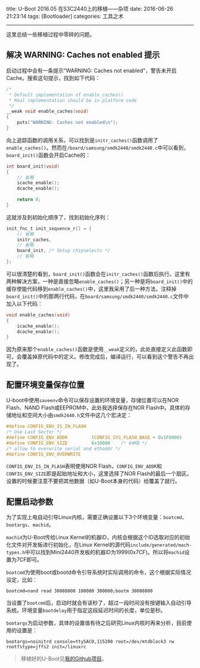 title: U-Boot 2016.05 在S3C2440上的移植——杂项
date: 2016-06-26 21:23:14
tags: [Bootloader]
categories: 工具之术

---

这里总结一些移植过程中零碎的问题。

<!--more-->

## **解决 WARNING: Caches not enabled 提示**
启动过程中会有一条提示"WARNING: Caches not enabled"，警告未开启Cache。搜索这句提示，找到如下代码：

``` C
/*
 * Default implementation of enable_caches()
 * Real implementation should be in platform code
 */
__weak void enable_caches(void)
{
	puts("WARNING: Caches not enabled\n");
}
```

向上追踪函数的调用关系，可以找到是`initr_caches()`函数调用了`enable_caches()`。然而在`/board/samsung/smdk2440/smdk2440.c`中可以看到，`board_init()`函数会开启Cache的：

``` C
int board_init(void)
{   
    // 省略
    icache_enable();
    dcache_enable();
    
    return 0;
}
```

这就涉及到初始化顺序了，找到初始化序列：

``` C
init_fnc_t init_sequence_r[] = {
	// 省略
	initr_caches,
    // 省略
	board_init,	/* Setup chipselects */
    // 省略
};
```

可以很清楚的看到，`board_init()`函数会在`initr_caches()`函数后执行。这里有两种解决方案，一种是直接忽略`enable_caches()`；另一种是将`board_init()`中的缓存使能代码移到`enable_caches()`中，这里我采用了后一种方法。注释掉`board_init()`中的那两行代码，在`board/samsung/smdk2440/smdk2440.c`文件中加入以下代码：

``` C
void enable_caches(void)
{
    icache_enable();
    dcache_enable();
}
```

因为原来那个`enable_caches()`函数是使用`__weak`定义的，此处直接定义此函数即可，会覆盖掉原代码中的定义。修改完成后，编译运行，可以看到这个警告不再出现了。

## **配置环境变量保存位置** ##
U-boot中使用`saveenv`命令可以保存设置的环境变量，存储位置可以在NOR Flash、NAND Flash或EEPROM中，此处我选择保存在NOR Flash中。具体的存储地址和空间大小由`smdk2440.h`文件中这几个宏决定：
``` C
#define CONFIG_ENV_IS_IN_FLASH
/* Use Last Sector */
#define CONFIG_ENV_ADDR         (CONFIG_SYS_FLASH_BASE + 0x1F0000)
#define CONFIG_ENV_SIZE         0x10000    /* 64KB */
/* allow to overwrite serial and ethaddr */
#define CONFIG_ENV_OVERWRITE
```

`CONFIG_ENV_IS_IN_FLASH`表明使用NOR Flash，`CONFIG_ENV_ADDR`和`CONFIG_ENV_SIZE`即是起始地址和大小，这里选择了NOR Flash的最后一个扇区。设置的时候要注意不要把其他数据（如U-Boot本身的代码）给覆盖了就行。

## **配置启动参数** ##
为了实现上电自动引导Linux内核，需要正确设置以下3个环境变量：`bootcmd`、`bootargs`、`machid`。

`machid`为U-Boot传给Linux Kernel的机器ID，内核会根据这个ID选取对应的初始化文件对开发板进行初始化，在Linux Kernel的源代码`include/generated/mach-types.h`中可以找到Mini2440开发板的机器ID为1999(0x7CF)。所以将`machid`设置为7CF即可。

`bootcmd`为使用boot或bootd命令引导系统时实际调用的命令，这个根据实际情况设定，比如：
```shell
bootcmd=nand read 30008000 100000 300000;bootm 30008000
```
当设置了`bootcmd`后，启动时就会有读秒了，超过一段时间没有按键输入自动引导系统。环境变量`bootdelay`用于指定这段延迟时间的长度，单位是秒。

`bootargs`为启动参数，具体的设置值有待之后研究Linux内核时再来分析，目前使用的设置是：

``` shell
bootargs=noinitrd console=ttySAC0,115200 root=/dev/mtdblock3 rw rootfstype=jffs2 init=/linuxrc
```


> 移植好的U-Boot见[我的Github项目](https://github.com/g199209/U-Boot_201605_S3C2440)。

